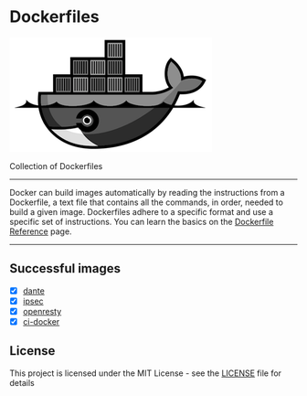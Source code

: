 # Dockerfiles

![Dockerfiles](logo.png "Dockerfiles Logo")

Collection of Dockerfiles

---

Docker can build images automatically by reading the instructions from a Dockerfile, a text file that contains all the commands, in order, needed to build a given image. Dockerfiles adhere to a specific format and use a specific set of instructions. You can learn the basics on the [Dockerfile Reference][1] page.

---

## Successful images

* [x] [dante](dante)
* [x] [ipsec](ipsec)
* [x] [openresty](openresty)
* [x] [ci-docker](ci-docker)

## License

This project is licensed under the MIT License - see the [LICENSE](LICENSE) file for details

[1]: https://docs.docker.com/engine/reference/builder/
